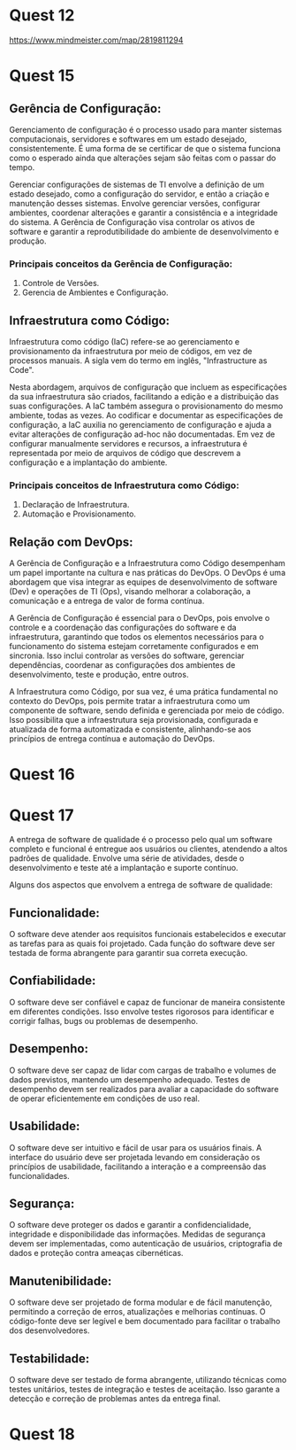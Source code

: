 # Quest 12
https://www.mindmeister.com/map/2819811294


# Quest 15
## Gerência de Configuração:
Gerenciamento de configuração é o processo usado para manter sistemas computacionais, servidores e softwares em um estado desejado, consistentemente. É uma forma de se certificar de que o sistema funciona como o esperado ainda que alterações sejam são feitas com o passar do tempo. 


Gerenciar configurações de sistemas de TI envolve a definição de um estado desejado, como a configuração do servidor, e então a criação e manutenção desses sistemas. Envolve gerenciar versões, configurar ambientes, coordenar alterações e garantir a consistência e a integridade do sistema. A Gerência de Configuração visa controlar os ativos de software e garantir a reprodutibilidade do ambiente de desenvolvimento e produção.

### Principais conceitos da Gerência de Configuração:
1. Controle de Versões.
2. Gerencia de Ambientes e Configuração.

## Infraestrutura como Código:
Infraestrutura como código (IaC) refere-se ao gerenciamento e provisionamento da infraestrutura por meio de códigos, em vez de processos manuais. A sigla vem do termo em inglês, "Infrastructure as Code".


Nesta abordagem, arquivos de configuração que incluem as especificações da sua infraestrutura são criados, facilitando a edição e a distribuição das suas configurações. A IaC também assegura o provisionamento do mesmo ambiente, todas as vezes. Ao codificar e documentar as especificações de configuração, a IaC auxilia no gerenciamento de configuração e ajuda a evitar alterações de configuração ad-hoc não documentadas. Em vez de configurar manualmente servidores e recursos, a infraestrutura é representada por meio de arquivos de código que descrevem a configuração e a implantação do ambiente.

### Principais conceitos de Infraestrutura como Código:
1. Declaração de Infraestrutura.
2. Automação e Provisionamento.

## Relação com DevOps:
A Gerência de Configuração e a Infraestrutura como Código desempenham um papel importante na cultura e nas práticas do DevOps. O DevOps é uma abordagem que visa integrar as equipes de desenvolvimento de software (Dev) e operações de TI (Ops), visando melhorar a colaboração, a comunicação e a entrega de valor de forma contínua.

A Gerência de Configuração é essencial para o DevOps, pois envolve o controle e a coordenação das configurações do software e da infraestrutura, garantindo que todos os elementos necessários para o funcionamento do sistema estejam corretamente configurados e em sincronia. Isso inclui controlar as versões do software, gerenciar dependências, coordenar as configurações dos ambientes de desenvolvimento, teste e produção, entre outros.

A Infraestrutura como Código, por sua vez, é uma prática fundamental no contexto do DevOps, pois permite tratar a infraestrutura como um componente de software, sendo definida e gerenciada por meio de código. Isso possibilita que a infraestrutura seja provisionada, configurada e atualizada de forma automatizada e consistente, alinhando-se aos princípios de entrega contínua e automação do DevOps.


# Quest 16



# Quest 17
A entrega de software de qualidade é o processo pelo qual um software completo e funcional é entregue aos usuários ou clientes, atendendo a altos padrões de qualidade. Envolve uma série de atividades, desde o desenvolvimento e teste até a implantação e suporte contínuo.


Alguns dos aspectos que envolvem a entrega de software de qualidade:

## Funcionalidade: 
O software deve atender aos requisitos funcionais estabelecidos e executar as tarefas para as quais foi projetado. Cada função do software deve ser testada de forma abrangente para garantir sua correta execução.

## Confiabilidade: 
O software deve ser confiável e capaz de funcionar de maneira consistente em diferentes condições. Isso envolve testes rigorosos para identificar e corrigir falhas, bugs ou problemas de desempenho.

## Desempenho: 
O software deve ser capaz de lidar com cargas de trabalho e volumes de dados previstos, mantendo um desempenho adequado. Testes de desempenho devem ser realizados para avaliar a capacidade do software de operar eficientemente em condições de uso real.

## Usabilidade: 
O software deve ser intuitivo e fácil de usar para os usuários finais. A interface do usuário deve ser projetada levando em consideração os princípios de usabilidade, facilitando a interação e a compreensão das funcionalidades.

## Segurança: 
O software deve proteger os dados e garantir a confidencialidade, integridade e disponibilidade das informações. Medidas de segurança devem ser implementadas, como autenticação de usuários, criptografia de dados e proteção contra ameaças cibernéticas.

## Manutenibilidade: 
O software deve ser projetado de forma modular e de fácil manutenção, permitindo a correção de erros, atualizações e melhorias contínuas. O código-fonte deve ser legível e bem documentado para facilitar o trabalho dos desenvolvedores.

## Testabilidade: 
O software deve ser testado de forma abrangente, utilizando técnicas como testes unitários, testes de integração e testes de aceitação. Isso garante a detecção e correção de problemas antes da entrega final.


# Quest 18



